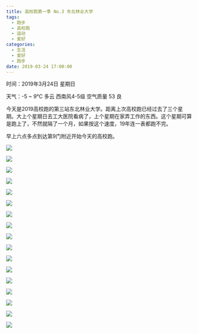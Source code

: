 ```yaml
---
title: 高校跑第一季 No.3 东北林业大学
tags:
  - 跑步
  - 高校跑
  - 运动
  - 爱好
categories:
  - 生活
  - 爱好
  - 跑步
date: 2019-03-24 17:00:00
---
```


时间：2019年3月24日 星期日

天气：-5 ~ 9℃ 多云 西南风4-5级 空气质量 53 良 

今天是2019高校跑的第三站东北林业大学。距离上次高校跑已经过去了三个星期。大上个星期日去工大医院看病了，上个星期在家弄工作的东西。这个星期可算是跑上了，不然就隔了一个月，如果按这个速度，19年连一表都跑不完。

早上六点多点到达第9门附近开始今天的高校跑。


![](http://static.lichenliang.top/image/blog/2019/running-in-the-university/0324/IMG_20190324_071954.jpg '')

![](http://static.lichenliang.top/image/blog/2019/running-in-the-university/0324/IMG_20190324_064959.jpg '')
  
![](http://static.lichenliang.top/image/blog/2019/running-in-the-university/0324/IMG_20190324_070910.jpg '')

![](http://static.lichenliang.top/image/blog/2019/running-in-the-university/0324/IMG_20190324_071944.jpg '')
  
![](http://static.lichenliang.top/image/blog/2019/running-in-the-university/0324/IMG_20190324_075355.jpg '')
  
![](http://static.lichenliang.top/image/blog/2019/running-in-the-university/0324/IMG_20190324_064801.jpg '')
  
![](http://static.lichenliang.top/image/blog/2019/running-in-the-university/0324/IMG_20190324_065425.jpg '')
   
![](http://static.lichenliang.top/image/blog/2019/running-in-the-university/0324/IMG_20190324_065113.jpg '')
   
![](http://static.lichenliang.top/image/blog/2019/running-in-the-university/0324/IMG_20190324_070615.jpg '')
  
![](http://static.lichenliang.top/image/blog/2019/running-in-the-university/0324/IMG_20190324_075526.jpg '')
  
![](http://static.lichenliang.top/image/blog/2019/running-in-the-university/0324/IMG_20190324_072621.jpg '')
 
![](http://static.lichenliang.top/image/blog/2019/running-in-the-university/0324/IMG_20190324_072453.jpg '')
  
![](http://static.lichenliang.top/image/blog/2019/running-in-the-university/0324/20190324174005.jpg '')

![](http://static.lichenliang.top/image/blog/2019/running-in-the-university/0324/IMG_20190324_070808.jpg '')
  
![](http://static.lichenliang.top/image/blog/2019/running-in-the-university/0324/IMG_20190324_094743.jpg '')
  
![](http://static.lichenliang.top/image/blog/2019/running-in-the-university/0324/IMG_20190324_094414.jpg '')
  
![](http://static.lichenliang.top/image/blog/2019/running-in-the-university/0324/IMG_20190324_082240.jpg '')
